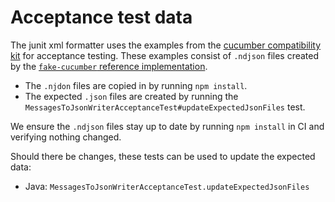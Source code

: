 # Acceptance test data

The junit xml formatter uses the examples from the [cucumber compatibility kit](https://github.com/cucumber/compatibility-kit)
for acceptance testing. These examples consist of `.ndjson` files created by
the [`fake-cucumber` reference implementation](https://github.com/cucumber/fake-cucumber).

* The `.njdon` files are copied in by running `npm install`.
* The expected `.json` files are created by running the
  `MessagesToJsonWriterAcceptanceTest#updateExpectedJsonFiles` test.

We ensure the `.ndjson` files stay up to date by running `npm install` in CI
and verifying nothing changed.

Should there be changes, these tests can be used to update the expected data:
 * Java: `MessagesToJsonWriterAcceptanceTest.updateExpectedJsonFiles`

